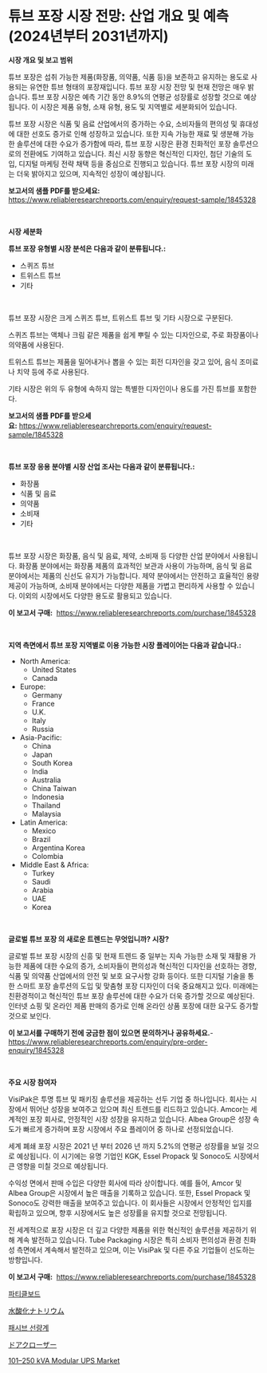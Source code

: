 <p><h1>튜브 포장 시장 전망: 산업 개요 및 예측 (2024년부터 2031년까지)</h1></p><p><strong>시장 개요 및 보고 범위</strong></p>
<p><p>튜브 포장은 섭취 가능한 제품(화장품, 의약품, 식품 등)을 보존하고 유지하는 용도로 사용되는 유연한 튜브 형태의 포장재입니다. 튜브 포장 시장 전망 및 현재 전망은 매우 밝습니다. 튜브 포장 시장은 예측 기간 동안 8.9%의 연평균 성장률로 성장할 것으로 예상됩니다. 이 시장은 제품 유형, 소재 유형, 용도 및 지역별로 세분화되어 있습니다.</p><p>튜브 포장 시장은 식품 및 음료 산업에서의 증가하는 수요, 소비자들의 편의성 및 휴대성에 대한 선호도 증가로 인해 성장하고 있습니다. 또한 지속 가능한 재료 및 생분해 가능한 솔루션에 대한 수요가 증가함에 따라, 튜브 포장 시장은 환경 친화적인 포장 솔루션으로의 전환에도 기여하고 있습니다. 최신 시장 동향은 혁신적인 디자인, 첨단 기술의 도입, 디지털 마케팅 전략 채택 등을 중심으로 진행되고 있습니다. 튜브 포장 시장의 미래는 더욱 밝아지고 있으며, 지속적인 성장이 예상됩니다.</p></p>
<p><strong>보고서의 샘플 PDF를 받으세요:</strong> <a href="https://www.reliableresearchreports.com/enquiry/request-sample/1845328">https://www.reliableresearchreports.com/enquiry/request-sample/1845328</a></p>
<p>&nbsp;</p>
<p><strong>시장 세분화</strong></p>
<p><strong>튜브 포장 유형별 시장 분석은 다음과 같이 분류됩니다.:</strong></p>
<p><ul><li>스퀴즈 튜브</li><li>트위스트 튜브</li><li>기타</li></ul></p>
<p>&nbsp;</p>
<p><p>튜브 포장 시장은 크게 스퀴즈 튜브, 트위스트 튜브 및 기타 시장으로 구분된다. </p><p>스퀴즈 튜브는 액체나 크림 같은 제품을 쉽게 뿌릴 수 있는 디자인으로, 주로 화장품이나 의약품에 사용된다. </p><p>트위스트 튜브는 제품을 밀어내거나 뽑을 수 있는 회전 디자인을 갖고 있어, 음식 조미료나 치약 등에 주로 사용된다. </p><p>기타 시장은 위의 두 유형에 속하지 않는 특별한 디자인이나 용도를 가진 튜브를 포함한다.</p></p>
<p><strong>보고서의 샘플 PDF를 받으세요:</strong>&nbsp;<a href="https://www.reliableresearchreports.com/enquiry/request-sample/1845328">https://www.reliableresearchreports.com/enquiry/request-sample/1845328</a></p>
<p>&nbsp;</p>
<p><strong> 튜브 포장 응용 분야별 시장 산업 조사는 다음과 같이 분류됩니다.:</strong></p>
<p><ul><li>화장품</li><li>식품 및 음료</li><li>의약품</li><li>소비재</li><li>기타</li></ul></p>
<p>&nbsp;</p>
<p><p>튜브 포장 시장은 화장품, 음식 및 음료, 제약, 소비재 등 다양한 산업 분야에서 사용됩니다. 화장품 분야에서는 화장품 제품의 효과적인 보관과 사용이 가능하며, 음식 및 음료 분야에서는 제품의 신선도 유지가 가능합니다. 제약 분야에서는 안전하고 효율적인 용량 제공이 가능하며, 소비재 분야에서는 다양한 제품을 가볍고 편리하게 사용할 수 있습니다. 이외의 시장에서도 다양한 용도로 활용되고 있습니다.</p></p>
<p><strong>이 보고서 구매:</strong>&nbsp; <a href="https://www.reliableresearchreports.com/purchase/1845328">https://www.reliableresearchreports.com/purchase/1845328</a></p>
<p>&nbsp;</p>
<p><strong>지역 측면에서 튜브 포장 지역별로 이용 가능한 시장 플레이어는 다음과 같습니다.:</strong></p>
<p><ul>
    <li>
        North America:
        <ul>
            <li>United States</li>
            <li>Canada</li>
        </ul>
    </li>
    <li>
        Europe:
        <ul>
            <li>Germany</li>
            <li>France</li>
            <li>U.K.</li>
            <li>Italy</li>
            <li>Russia</li>
        </ul>
    </li>
    <li>
        Asia-Pacific:
        <ul>
            <li>China</li>
            <li>Japan</li>
            <li>South Korea</li>
            <li>India</li>
            <li>Australia</li>
            <li>China Taiwan</li>
            <li>Indonesia</li>
            <li>Thailand</li>
            <li>Malaysia</li>
        </ul>
    </li>
    <li>
        Latin America:
        <ul>
            <li>Mexico</li>
            <li>Brazil</li>
            <li>Argentina Korea</li>
            <li>Colombia</li>
        </ul>
    </li>
    <li>
        Middle East & Africa:
        <ul>
            <li>Turkey</li>
            <li>Saudi</li>
            <li>Arabia</li>
            <li>UAE</li>
            <li>Korea</li>
        </ul>
    </li>
    </ul></p>
<p>&nbsp;</p>
<p><strong>글로벌 튜브 포장 의 새로운 트렌드는 무엇입니까? 시장?</strong></p>
<p><p>글로벌 튜브 포장 시장의 신흥 및 현재 트렌드 중 일부는 지속 가능한 소재 및 재활용 가능한 제품에 대한 수요의 증가, 소비자들이 편의성과 혁신적인 디자인을 선호하는 경향, 식품 및 의약품 산업에서의 안전 및 보호 요구사항 강화 등이다. 또한 디지털 기술을 통한 스마트 포장 솔루션의 도입 및 맞춤형 포장 디자인이 더욱 중요해지고 있다. 미래에는 친환경적이고 혁신적인 튜브 포장 솔루션에 대한 수요가 더욱 증가할 것으로 예상된다. 인터넷 쇼핑 및 온라인 제품 판매의 증가로 인해 온라인 상품 포장에 대한 요구도 증가할 것으로 보인다.</p></p>
<p><strong>이 보고서를 구매하기 전에 궁금한 점이 있으면 문의하거나 공유하세요.</strong>- <a href="https://www.reliableresearchreports.com/enquiry/pre-order-enquiry/1845328">https://www.reliableresearchreports.com/enquiry/pre-order-enquiry/1845328</a></p>
<p>&nbsp;</p>
<p><strong>주요 시장 참여자</strong></p>
<p><p>VisiPak은 투명 튜브 및 패키징 솔루션을 제공하는 선두 기업 중 하나입니다. 회사는 시장에서 뛰어난 성장을 보여주고 있으며 최신 트렌드를 리드하고 있습니다. Amcor는 세계적인 포장 회사로, 안정적인 시장 성장을 유지하고 있습니다. Albea Group은 성장 속도가 빠르게 증가하며 포장 시장에서 주요 플레이어 중 하나로 선정되었습니다.</p><p>세계 폐쇄 포장 시장은 2021 년 부터 2026 년 까지 5.2%의 연평균 성장률을 보일 것으로 예상됩니다. 이 시기에는 유명 기업인 KGK, Essel Propack 및 Sonoco도 시장에서 큰 영향을 미칠 것으로 예상됩니다.</p><p>수익성 면에서 판매 수입은 다양한 회사에 따라 상이합니다. 예를 들어, Amcor 및 Albea Group은 시장에서 높은 매출을 기록하고 있습니다. 또한, Essel Propack 및 Sonoco도 강력한 매출을 보여주고 있습니다. 이 회사들은 시장에서 안정적인 입지를 확립하고 있으며, 향후 시장에서도 높은 성장률을 유지할 것으로 전망됩니다.</p><p>전 세계적으로 포장 시장은 더 깊고 다양한 제품을 위한 혁신적인 솔루션을 제공하기 위해 계속 발전하고 있습니다. Tube Packaging 시장은 특히 소비자 편의성과 환경 친화성 측면에서 계속해서 발전하고 있으며, 이는 VisiPak 및 다른 주요 기업들이 선도하는 방향입니다.</p></p>
<p><strong>이 보고서 구매:</strong>&nbsp;&nbsp;<a href="https://www.reliableresearchreports.com/purchase/1845328">https://www.reliableresearchreports.com/purchase/1845328</a></p>
<p><p><a href="https://github.com/xvz497517413/Market-Research-Report-List-1/blob/main/3204687186816.md">파티클보드</a></p><p><a href="https://medium.com/@kaywitting1/%E3%83%8A%E3%83%88%E3%83%AA%E3%82%A6%E3%83%A0%E6%B0%B4%E9%85%B8%E5%8C%96%E7%89%A9%E5%B8%82%E5%A0%B4%E3%81%AF-%E5%B8%82%E5%A0%B4%E3%82%B7%E3%82%A7%E3%82%A2-%E3%82%B5%E3%82%A4%E3%82%BA-%E3%81%8A%E3%82%88%E3%81%B32031%E5%B9%B4%E3%81%BE%E3%81%A7%E3%81%AE%E4%BA%88%E6%B8%AC%E3%81%AB%E7%84%A6%E7%82%B9%E3%82%92%E5%BD%93%E3%81%A6%E3%81%A6%E3%81%84%E3%81%BE%E3%81%99-a7eaf7f7940a">水酸化ナトリウム</a></p><p><a href="https://github.com/vskv4779xr1/Market-Research-Report-List-1/blob/main/4771421186817.md">패시브 선량계</a></p><p><a href="https://medium.com/@kaywitting1/%E3%83%89%E3%82%A2%E3%82%AF%E3%83%AD%E3%83%BC%E3%82%B6%E3%83%BC%E5%B8%82%E5%A0%B4%E3%81%AE%E5%B8%82%E5%A0%B4%E8%AA%BF%E6%9F%BB%E3%83%AC%E3%83%9D%E3%83%BC%E3%83%88-%E3%81%9D%E3%81%AE%E6%AD%B4%E5%8F%B2%E3%81%A82031%E5%B9%B4%E3%81%BE%E3%81%A7%E3%81%AE%E4%BA%88%E6%B8%AC-01c0740afe34">ドアクローザー</a></p><p><a href="https://mire-aunt-385.notion.site/101-250-kVA-Modular-UPS-Market-Research-Report-Provides-thorough-Industry-Overview-which-offers-an--95d18c253c87483384bd10be59e7a474">101–250 kVA Modular UPS Market</a></p></p>
